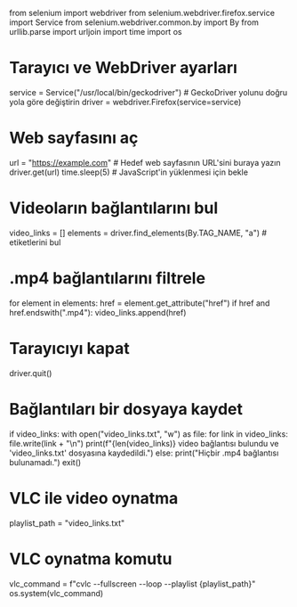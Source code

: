 from selenium import webdriver
from selenium.webdriver.firefox.service import Service
from selenium.webdriver.common.by import By
from urllib.parse import urljoin
import time
import os

# Tarayıcı ve WebDriver ayarları
service = Service("/usr/local/bin/geckodriver")  # GeckoDriver yolunu doğru yola göre değiştirin
driver = webdriver.Firefox(service=service)

# Web sayfasını aç
url = "https://example.com"  # Hedef web sayfasının URL'sini buraya yazın
driver.get(url)
time.sleep(5)  # JavaScript'in yüklenmesi için bekle

# Videoların bağlantılarını bul
video_links = []
elements = driver.find_elements(By.TAG_NAME, "a")  # <a> etiketlerini bul

# .mp4 bağlantılarını filtrele
for element in elements:
    href = element.get_attribute("href")
    if href and href.endswith(".mp4"):
        video_links.append(href)

# Tarayıcıyı kapat
driver.quit()

# Bağlantıları bir dosyaya kaydet
if video_links:
    with open("video_links.txt", "w") as file:
        for link in video_links:
            file.write(link + "\n")
    print(f"{len(video_links)} video bağlantısı bulundu ve 'video_links.txt' dosyasına kaydedildi.")
else:
    print("Hiçbir .mp4 bağlantısı bulunamadı.")
    exit()

# VLC ile video oynatma
playlist_path = "video_links.txt"

# VLC oynatma komutu
vlc_command = f"cvlc --fullscreen --loop --playlist {playlist_path}"
os.system(vlc_command)
